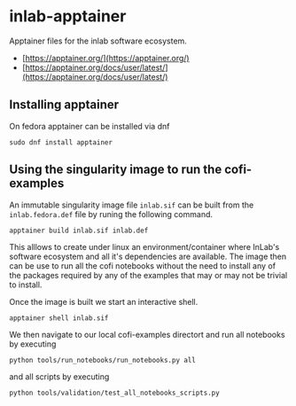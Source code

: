 # inlab-apptainer

Apptainer files for the inlab software ecosystem. 

- [https://apptainer.org/](https://apptainer.org/)
- [https://apptainer.org/docs/user/latest/](https://apptainer.org/docs/user/latest/)

## Installing apptainer

On fedora apptainer can be installed via dnf

```
sudo dnf install apptainer
```

## Using the singularity image to run the cofi-examples

An immutable singularity image file `inlab.sif` can be built from the `inlab.fedora.def` file by runing the following command. 

```
apptainer build inlab.sif inlab.def
```

This alllows to create under linux an environment/container where InLab's software ecosystem and all it's dependencies are available. The image then can be use to run all the cofi notebooks without the need to install any of the packages required by any of the examples that may or may not be trivial to install. 

Once the image is built we start an interactive shell. 

```
apptainer shell inlab.sif
```

We then navigate to our local cofi-examples directort and  run all notebooks by executing

```
python tools/run_notebooks/run_notebooks.py all
```

and all scripts by executing
```
python tools/validation/test_all_notebooks_scripts.py
```
